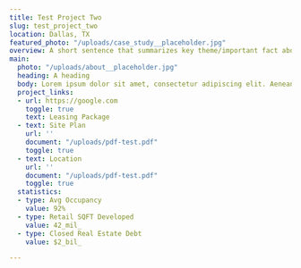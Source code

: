 ```yaml
---
title: Test Project Two
slug: test_project_two
location: Dallas, TX
featured_photo: "/uploads/case_study__placeholder.jpg"
overview: A short sentence that summarizes key theme/important fact about the project
main:
  photo: "/uploads/about__placeholder.jpg"
  heading: A heading
  body: Lorem ipsum dolor sit amet, consectetur adipiscing elit. Aenean nec purus vel lorem lacinia feugiat. Aenean enim quam, tincidunt congue sapien eu, efficitur porta mauris. Cras ac mauris arcu. Pellentesque imperdiet condimentum hendrerit. Nullam pretium pulvinar ligula non porttitor. Vestibulum vel tortor vel purus malesuada iaculis. Phasellus at facilisis elit. Curabitur id est ac lacus molestie ullamcorper. Ut finibus est non odio lacinia pretium. Proin ut porta tellus, at pretium ante. Praesent vitae quam ipsum. Quisque rhoncus malesuada arcu, sit amet blandit nisi scelerisque sit amet.
  project_links:
  - url: https://google.com
    toggle: true
    text: Leasing Package
  - text: Site Plan
    url: ''
    document: "/uploads/pdf-test.pdf"
    toggle: true
  - text: Location
    url: ''
    document: "/uploads/pdf-test.pdf"
    toggle: true
  statistics:
  - type: Avg Occupancy
    value: 92%
  - type: Retail SQFT Developed
    value: 42_mil_
  - type: Closed Real Estate Debt
    value: $2_bil_

---
```

